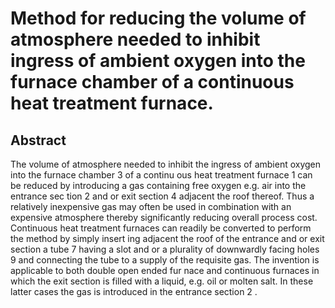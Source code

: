 # Method for reducing the volume of atmosphere needed to inhibit ingress of ambient oxygen into the furnace chamber of a continuous heat treatment furnace.

## Abstract
The volume of atmosphere needed to inhibit the ingress of ambient oxygen into the furnace chamber 3 of a continu ous heat treatment furnace 1 can be reduced by introducing a gas containing free oxygen e.g. air into the entrance sec tion 2 and or exit section 4 adjacent the roof thereof. Thus a relatively inexpensive gas may often be used in combination with an expensive atmosphere thereby significantly reducing overall process cost. Continuous heat treatment furnaces can readily be converted to perform the method by simply insert ing adjacent the roof of the entrance and or exit section a tube 7 having a slot and or a plurality of downwardly facing holes 9 and connecting the tube to a supply of the requisite gas. The invention is applicable to both double open ended fur nace and continuous furnaces in which the exit section is filled with a liquid, e.g. oil or molten salt. In these latter cases the gas is introduced in the entrance section 2 .